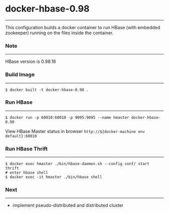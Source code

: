 # docker-hbase-0.98
-------
This configuration builds a docker container to run HBase (with embedded zookeeper) running on the files inside the container.

### Note
-------
HBase version is 0.98.18


### Build Image
--------
	$ docker built -t docker-hbase-0.98 .
	
### Run HBase
--------
	$ docker run -p 60010:60010 -p 9095:9095 --name hmaster docker-hbase-0.98
	
	
View HBase Master status in browser `http://${docker-machine env default}:60010`

### Run HBase Thrift
-------
	$ docker exec hmaster ./bin/hbase-daemon.sh --config conf/ start thrift
    # enter hbase shell
    $ docker exec -it hmaster ./bin/hbase shell

### Next
-------
* implement pseudo-distributed and distributed cluster